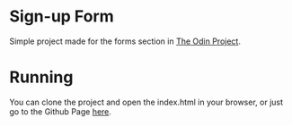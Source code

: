 # Sign-up Form

Simple project made for the forms section in [The Odin Project](https://www.theodinproject.com/).

# Running

You can clone the project and open the index.html in your browser, or just go to the Github Page [here](https://nerddude24.github.io/odin-signup-form/).
